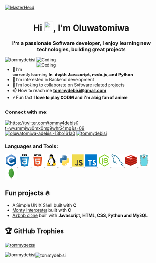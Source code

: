 [![MasterHead](https://mir-s3-cdn-cf.behance.net/project_modules/fs/54b6c068097599.5b50bca476b9b.gif)](https://rishavchanda.io)
<h1 align="center">Hi <img src="https://media.giphy.com/media/hvRJCLFzcasrR4ia7z/giphy.gif" width="30px" height="30px">, I'm Oluwatomiwa</h1>
<h3 align="center">I'm a passionate Software developer, I enjoy learning new technologies, building great projects </h3>
<img align="right" alt="Coding" width="400" src="https://mir-s3-cdn-cf.behance.net/project_modules/max_1200/79731568097599.5b50bca477735.jpg">
<img align="right" alt="Coding" width="400" src="https://mir-s3-cdn-cf.behance.net/project_modules/max_1200/79731568097599.5b50bca477735.jpg">

<p align="left"> <img src="https://komarev.com/ghpvc/?username=tommydebisi&label=Profile%20views&color=0e75b6&style=flat" alt="tommydebisi"/> </p>

- 🌱 I’m currently learning **In-depth Javascript, node.js, and Python**
- 👀 I’m interested in Backend development
- 💞️ I’m looking to collaborate on Software related projects
- 📫 How to reach me **tommydebisi@gmail.com**
- ⚡ Fun fact **I love to play CODM and i'm a big fan of anime**




<h3 align="left">Connect with me:</h3>
<p align="left">
<a href="https://twitter.com/https://twitter.com/tommy4debisi?t=wvammjwu0mx0mg9whr24mg&s=09" target="blank"><img align="center" src="https://raw.githubusercontent.com/rahuldkjain/github-profile-readme-generator/master/src/images/icons/Social/twitter.svg" alt="https://twitter.com/tommy4debisi?t=wvammjwu0mx0mg9whr24mg&s=09" height="30" width="40" /></a>
<a href="https://www.linkedin.com/in/oluwatomiwa-adebisi-13bb161a0/" target="blank"><img align="center" src="https://raw.githubusercontent.com/rahuldkjain/github-profile-readme-generator/master/src/images/icons/Social/linked-in-alt.svg" alt="oluwatomiwa-adebisi-13bb161a0" height="30" width="40" /></a>
<a href="https://www.instagram.com/_beemo__/" target="blank"><img align="center" src="https://raw.githubusercontent.com/rahuldkjain/github-profile-readme-generator/master/src/images/icons/Social/instagram.svg" alt="tommydebisi" height="30" width="40" /></a>
</p>

<h3 align="left">Languages and Tools:</h3>
<p align="left">
    <a href="https://www.cprogramming.com/" target="_blank" rel="noreferrer"> <img src="https://raw.githubusercontent.com/devicons/devicon/master/icons/c/c-original.svg" alt="c" width="40" height="40"/> </a>
    <a href="https://www.w3schools.com/css/" target="_blank" rel="noreferrer"> <img src="https://raw.githubusercontent.com/devicons/devicon/master/icons/css3/css3-original-wordmark.svg" alt="css3" width="40" height="40"/> </a>
    <a href="https://www.w3.org/html/" target="_blank" rel="noreferrer"> <img src="https://raw.githubusercontent.com/devicons/devicon/master/icons/html5/html5-original-wordmark.svg" alt="html5" width="40" height="40"/> </a>
    <a href="https://savannah.gnu.org/projects/bash/" target="_blank" rel="noreferrer"> <img src="https://raw.githubusercontent.com/devicons/devicon/master/icons/linux/linux-original.svg" alt="bash" width="40" height="40"/> </a>
    <a href="https://www.python.org" target="_blank" rel="noreferrer"> <img src="https://raw.githubusercontent.com/devicons/devicon/master/icons/python/python-original.svg" alt="python" width="40" height="40"/> </a>
    <a href="https://developer.mozilla.org/en-US/docs/Web/JavaScript" target="_blank" rel="noreferrer"> <img src="https://raw.githubusercontent.com/devicons/devicon/master/icons/javascript/javascript-original.svg" alt="javascript" width="40" height="40"/> </a>
    <a href="https://www.typescriptlang.org/" target="_blank" rel="noreferrer"> <img src="https://raw.githubusercontent.com/devicons/devicon/master/icons/typescript/typescript-original.svg" alt="typescript" width="40" height="40"/> </a>
    <a href="https://nodejs.org" target="_blank" rel="noreferrer"> <img src="https://raw.githubusercontent.com/devicons/devicon/master/icons/nodejs/nodejs-original.svg" alt="nodejs" width="40" height="40"/> </a>
    <a href="https://www.mysql.com/" target="_blank" rel="noreferrer"> <img src="https://raw.githubusercontent.com/devicons/devicon/master/icons/mysql/mysql-original.svg" alt="mysql" width="40" height="40"/> </a>
    <a href="https://redis.io" target="_blank" rel="noreferrer"> <img src="https://raw.githubusercontent.com/devicons/devicon/master/icons/redis/redis-original.svg" alt="redis" width="40" height="40"/> </a>
    <a href="https://go.dev" target="_blank" rel="noreferrer"> <img src="https://raw.githubusercontent.com/devicons/devicon/master/icons/go/go-original.svg" alt="go" width="40" height="40"/> </a>
    <a href="https://www.mongodb.com" target="_blank" rel="noreferrer"> <img src="https://raw.githubusercontent.com/devicons/devicon/master/icons/mongodb/mongodb-original.svg" alt="mongodb" width="40" height="40"/> </a>
</p>

## Fun projects 🔥
- [A Simple UNIX Shell](https://github.com/tommydebisi/simple_shell) built with **C**
- [Monty Interpreter](https://github.com/tommydebisi/monty) built with **C**
- [Airbnb clone](https://github.com/tommydebisi/AirBnB_clone_v4) built with **Javascript, HTML, CSS, Python and MySQL**

## 🏆 GitHub Trophies
<p align="left"> <a href="https://github.com/ryo-ma/github-profile-trophy"><img src="https://github-profile-trophy.vercel.app/?username=tommydebisi" alt="tommydebisi" /></a> </p>
<p><img align="left" src="https://github-readme-stats.vercel.app/api/top-langs?username=tommydebisi&show_icons=true&locale=en&layout=compact" alt="tommydebisi" /></p>



<p><img align="center" src="https://github-readme-streak-stats.herokuapp.com/?user=tommydebisi&" alt="tommydebisi" /></p>
